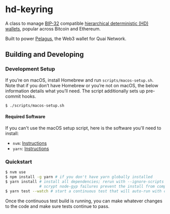 # hd-keyring

A class to manage [BIP-32](https://github.com/bitcoin/bips/blob/master/bip-0032.mediawiki) compatible [hierarchical deterministic (HD) wallets](https://learnmeabitcoin.com/technical/hd-wallets), popular across Bitcoin and Ethereum.

Built to power [Pelagus](https://pelaguswallet.io), the Web3 wallet for Quai Network.

## Building and Developing

### Development Setup

If you’re on macOS, install Homebrew and run `scripts/macos-setup.sh`. Note
that if you don’t have Homebrew or you’re not on macOS, the below information
details what you’ll need. The script additionally sets up pre-commit hooks.

```
$ ./scripts/macos-setup.sh
```

#### Required Software

If you can't use the macOS setup script, here is the software you'll need to
install:

- `nvm`: [Instructions](https://github.com/nvm-sh/nvm#installing-and-updating)
- `yarn`: [Instructions](https://classic.yarnpkg.com/lang/en/docs/install/)

### Quickstart

```sh
$ nvm use
$ npm install -g yarn # if you don't have yarn globally installed
$ yarn install # install all dependencies; rerun with --ignore-scripts if
               # scrypt node-gyp failures prevent the install from completing
$ yarn test --watch # start a continuous test that will auto-run with changes
```

Once the continuous test build is running, you can make whatever changes to
the code and make sure tests continue to pass.
